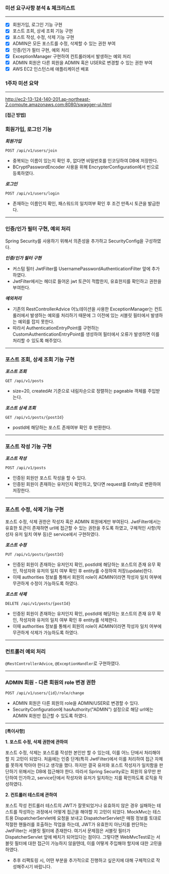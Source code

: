 ### 미션 요구사항 분석 & 체크리스트

---

- [X] 회원가입, 로그인 기능 구현
- [X] 포스트 조회, 상세 조회 기능 구현
- [X] 포스트 작성, 수정, 삭제 기능 구현
- [X] ADMIN은 모든 포스트를 수정, 삭제할 수 있는 권한 부여
- [X] 인증/인가 필터 구현, 예외 처리
- [X] ExceptionManager 구현하여 컨트롤러에서 발생하는 예외 처리
- [X] ADMIN 회원은 다른 회원을 ADMIN 혹은 USER로 변경할 수 있는 권한 부여
- [X] AWS EC2 인스턴스에 애플리케이션 배포

### 1주차 미션 요약

---

http://ec2-13-124-140-201.ap-northeast-2.compute.amazonaws.com:8080/swagger-ui.html

**[접근 방법]**

### 회원가입, 로그인 기능

_**회원가입**_

`POST /api/v1/users/join`

- 중복되는 이름이 있는지 확인 후, 없다면 비밀번호를 인코딩하여 DB에 저장한다. 
- BCryptPasswordEncoder 사용을 위해 EncrypterConfiguration에서 빈으로 등록하였다.

_**로그인**_

`POST /api/v1/users/login`

- 존재하는 이름인지 확인, 패스워드의 일치여부 확인 후 조건 만족시 토큰을 발급한다.

---
### 인증/인가 필터 구현, 예외 처리

Spring Security를 사용하기 위해서 의존성을 추가하고 SecurityConfig을 구성하였다. 

_**인증/인가 필터 구현**_

- 커스텀 필터 JwtFilter를 UsernamePasswordAuthenticationFilter 앞에 추가하였다. 
- JwtFilter에서는 헤더로 들어온 jwt 토큰이 적합한지, 유효한지를 확인하고 권한을 부여한다.


_**예외처리**_

- 기존의 RestControllerAdvice 어노테이션을 사용한 ExceptionManager는 컨트롤러에서 발생하는 예외를 처리하기 때문에 그 이전에 있는 서블릿 필터에서 발생하는 예외를 잡지 못한다. 
- 따라서 AuthenticationEntryPoint를 구현하는 CustomAuthenticationEntryPoint를 생성하여 필터에서 오류가 발생하면 이를 처리할 수 있도록 해주었다.

---
### 포스트 조회, 상세 조회 기능 구현

_**포스트 조회**_

`GET /api/v1/posts`

- size=20, createdAt 기준으로 내림차순으로 정렬하는 pageable 객체를 주입받는다.

_**포스트 상세 조회**_

`GET /api/v1/posts/{postId}`

- postId에 해당하는 포스트 존재여부 확인 후 반환한다.

---
### 포스트 작성 기능 구현

_**포스트 작성**_

`POST /api/v1/posts`
- 인증된 회원만 포스트 작성을 할 수 있다.
- 인증된 회원이 존재하는 유저인지 확인하고, 맞다면 request를 Entity로 변환하여 저장한다.

---
### 포스트 수정, 삭제 기능 구현

포스트 수정, 삭제 권한은 작성자 혹은 ADMIN 회원에게만 부여된다. JwtFilter에서는 유효한 토큰이 존재하면 url에 접근할 수 있는 권한을 주도록 하였고, 구체적인 사항(작성자 유저 일치 여부 등)은 service에서 구현하였다.

_**포스트 수정**_

`PUT /api/v1/posts/{postId}`

- 인증된 회원이 존재하는 유저인지 확인, postId에 해당하는 포스트의 존재 유무 확인, 작성자와 유저의 일치 여부 확인 후 entity를 수정하여 저장(update)한다. 
- 이때 authorities 정보를 통해서 회원의 role이 ADMIN이라면 작성자 일치 여부에 무관하게 수정이 가능하도록 하였다.

_**포스트 삭제**_

`DELETE /api/v1/posts/{postId}`

- 인증된 회원이 존재하는 유저인지 확인, postId에 해당하는 포스트의 존재 유무 확인, 작성자와 유저의 일치 여부 확인 후 entity를 삭제한다.
- 이때 authorities 정보를 통해서 회원의 role이 ADMIN이라면 작성자 일치 여부에 무관하게 삭제가 가능하도록 하였다.

---
### 컨트롤러 예외 처리

`@RestControllerAdvice`, `@ExceptionHandler`로 구현하였다.

---
### ADMIN 회원 - 다른 회원의 role 변경 권한

`POST /api/v1/users/{id}/role/change`

- ADMIN 회원은 다른 회원의 role을 ADMIN/USER로 변경할 수 있다. 
- SecurityConfiguration에 hasAuthority("ADMIN") 설정으로 해당 url에는 ADMIN 회원만 접근할 수 있도록 하였다.



---
**[특이사항]**

**1. 포스트 수정, 삭제 권한에 관하여**

포스트 수정, 삭제는 포스트를 작성한 본인만 할 수 있는데, 이를 어느 단에서 처리해야 할 지 고민이 되었다. 처음에는 인증 단계(특히 JwtFilter)에서 이를 처리하여 접근 자체를 못하게 막아야 한다고 생각을 했다. 하지만 결국 유저와 포스트 작성자가 일치함을 판단하기 위해서는 DB에 접근해야 한다. 따라서 Spring Security로는 회원의 유무만 판단하여 인가하고, service단에서 작성자와 유저가 일치하는 지를 확인하도록 로직을 작성하였다. 

**2. 컨트롤러 테스트에 관하여**

포스트 작성 컨트롤러 테스트의 JWT가 잘못되었거나 유효하지 않은 경우 실패하는 테스트를 작성하는 과정에서 어떻게 접근을 해야할 지 고민이 되었다. MockMvc는 테스트용 DispatcherServlet에 요청을 보내고 DispatcherServlet은 매핑 정보를 토대로 적절한 핸들러를 호출하는 작업을 하는데, JWT가 유효한지 아닌지를 판단하는 JwtFilter는 서블릿 필터에 존재한다. 여기서 문제점은 서블릿 필터가 DispatcherServlet 앞에 배치가 되어있다는 점이다. 그렇다면 WebMvcTest로는 서블릿 필터에 대한 접근이 가능하지 않을텐데, 이를 어떻게 주입해야 할지에 대한 고민을 하였다. 
- 추후 리팩토링 시, 어떤 부분을 추가적으로 진행하고 싶은지에 대해 구체적으로 작성해주시기 바랍니다.

